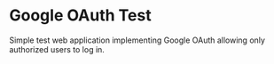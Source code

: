 # Google OAuth Test

Simple test web application implementing Google OAuth allowing only authorized users to log in.
